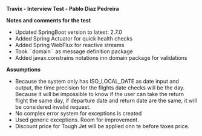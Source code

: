 **Travix - Interview Test - Pablo Diaz Pedreira**

**Notes and comments for the test**

- Updated SpringBoot version to latest: 2.7.0
- Added Spring Actuator for quick health checks
- Added Spring WebFlux for reactive streams
- Took ¨domain¨ as message definition package
- Added javax.constrains notations inn domain package for validations


**Assumptions**
- Because the system only has ISO_LOCAL_DATE as date input and output, the time precision for the flights date checks will be the day. Because it will be impossible to know if the user can take the return flight the same day, if departure date and return date are the same, it will be considered invalid request.
- No complex error system for exceptions is created
- Used generic exceptions. Room for improvement.
- Discount price for Tough Jet will be applied onn te before taxes price.
